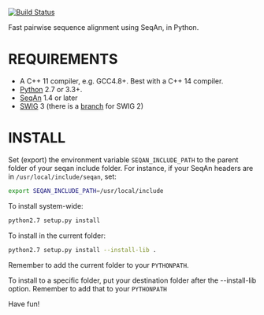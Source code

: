 [![Build Status](https://travis-ci.org/iosonofabio/seqanpy.svg?branch=master)](https://travis-ci.org/iosonofabio/seqanpy)

Fast pairwise sequence alignment using SeqAn, in Python.

REQUIREMENTS
============
 - A C++ 11 compiler, e.g. GCC4.8+. Best with a C++ 14 compiler.
 - [Python](https://www.python.org/) 2.7 or 3.3+.
 - [SeqAn](http://www.seqan.de/) 1.4 or later
 - [SWIG](http://www.swig.org/) 3 (there is a [branch](https://github.com/iosonofabio/seqanpy/tree/swig2) for SWIG 2)

INSTALL
=======
Set (export) the environment variable `SEQAN_INCLUDE_PATH` to the parent folder of your seqan include folder. For instance, if your SeqAn headers are in `/usr/local/include/seqan`, set:

```sh
export SEQAN_INCLUDE_PATH=/usr/local/include
```

To install system-wide:

```sh
python2.7 setup.py install
```

To install in the current folder:

```sh
python2.7 setup.py install --install-lib .
```

Remember to add the current folder to your `PYTHONPATH`.

To install to a specific folder, put your destination folder
after the --install-lib option. Remember to add that to your
`PYTHONPATH`

Have fun!
